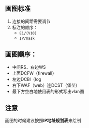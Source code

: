 ## 画图标准

1. 连接的间距需要调节
2. 标注的顺序：
   * `E1/(V10)`
   * `IP/mask`

## 画图顺序：

* 中间RS、右边WS
* 上面DCFW（firewall）
* 左边DCBI（log
* 右下WAF（web）连DCST（堡垒）
* 最下方空白地使用表的形式写出vlan图

## 注意

画图的时候建议按照**IP地址规划表**来绘制